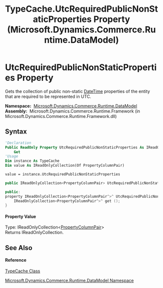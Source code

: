 ﻿---
title: TypeCache.UtcRequiredPublicNonStaticProperties Property  (Microsoft.Dynamics.Commerce.Runtime.DataModel)
TOCTitle: UtcRequiredPublicNonStaticProperties Property
ms:assetid: P:Microsoft.Dynamics.Commerce.Runtime.DataModel.TypeCache.UtcRequiredPublicNonStaticProperties
ms:mtpsurl: https://technet.microsoft.com/en-us/library/microsoft.dynamics.commerce.runtime.datamodel.typecache.utcrequiredpublicnonstaticproperties(v=AX.60)
ms:contentKeyID: 65320585
ms.date: 05/18/2015
mtps_version: v=AX.60
f1_keywords:
- Microsoft.Dynamics.Commerce.Runtime.DataModel.TypeCache.UtcRequiredPublicNonStaticProperties
dev_langs:
- CSharp
- C++
- VB
---

# UtcRequiredPublicNonStaticProperties Property

Gets the collection of public non-static [DateTime](https://technet.microsoft.com/en-us/library/03ybds8y\(v=ax.60\)) properties of the entity that are required to be represented in UTC.

**Namespace:**  [Microsoft.Dynamics.Commerce.Runtime.DataModel](microsoft-dynamics-commerce-runtime-datamodel-namespace.md)  
**Assembly:**  Microsoft.Dynamics.Commerce.Runtime.Framework (in Microsoft.Dynamics.Commerce.Runtime.Framework.dll)

## Syntax

``` vb
'Declaration
Public ReadOnly Property UtcRequiredPublicNonStaticProperties As IReadOnlyCollection(Of PropertyColumnPair)
    Get
'Usage
Dim instance As TypeCache
Dim value As IReadOnlyCollection(Of PropertyColumnPair)

value = instance.UtcRequiredPublicNonStaticProperties
```

``` csharp
public IReadOnlyCollection<PropertyColumnPair> UtcRequiredPublicNonStaticProperties { get; }
```

``` c++
public:
property IReadOnlyCollection<PropertyColumnPair^>^ UtcRequiredPublicNonStaticProperties {
    IReadOnlyCollection<PropertyColumnPair^>^ get ();
}
```

#### Property Value

Type: IReadOnlyCollection\<[PropertyColumnPair](propertycolumnpair-class-microsoft-dynamics-commerce-runtime-datamodel.md)\>  
Returns IReadOnlyCollection.  

## See Also

#### Reference

[TypeCache Class](typecache-class-microsoft-dynamics-commerce-runtime-datamodel.md)

[Microsoft.Dynamics.Commerce.Runtime.DataModel Namespace](microsoft-dynamics-commerce-runtime-datamodel-namespace.md)

